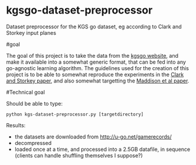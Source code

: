 # kgsgo-dataset-preprocessor
Dataset preprocessor for the KGS go dataset, eg according to Clark and Storkey input planes

#goal

The goal of this project is to take the data from the [kgsgo website](http://u-go.net/gamerecords/), and make it available into a somewhat generic format, that can be fed into any go-agnostic learning algorithm.  The guidelines
used for the creation of this project is to be able to somewhat reproduce the experiments in the [Clark and Storkey
paper](http://arxiv.org/abs/1412.3409), and also somewhat targetting the [Maddison et al paper](http://arxiv.org/abs/1412.6564).

#Technical goal

Should be able to type:

    python kgs-dataset-preprocessor.py [targetdirectory]

Results:
- the datasets are downloaded from http://u-go.net/gamerecords/
- decompressed
- loaded once at a time, and processed into a 2.5GB datafile, in sequence (clients can handle shuffling themselves I suppose?)

